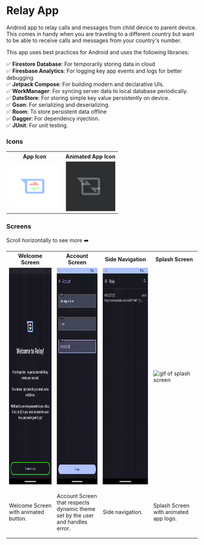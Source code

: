 # Relay App

Android app to relay calls and messages from child device to parent device. 
This comes in handy when you are traveling to a different country but want 
to be able to receive calls and messages from your country's number.

This app uses best practices for Android and uses the following libraries:

✅ **Firestore Database**: For temporarily storing data in cloud </br>
✅ **Firesbase Analytics**: For logging key app events and logs for better debugging</br>
✅ **Jetpack Compose**: For building modern and declarative UIs.</br>
✅ **WorkManager**: For syncing server data to local database periodically.</br>
✅ **DateStore**: For storing simple key value persistently on device.</br>
✅ **Gson**: For serializing and deserializing.</br>
✅ **Room**: To store persistent data offline</br>
✅ **Dagger**: For dependency injection.</br>
✅ **JUnit**: For unit testing.</br>

### Icons

<table>
  <tr>
    <th>App Icon</th>
    <th>Animated App Icon</th>
  </tr>
  <tr>
    <td align="center"><img src="graphics/icons/ic_app/ic_app.svg" width="135" height="108" alt="app icon"></td>
    <td align="center"><img src="graphics/icons/ic_app/ic_app_animated.gif" width="130" height="130" alt="animated icon"></td>
  </tr>
</table>

### Screens
Scroll horizontally to see more ➡️

<table>
  <tr>
    <th>Welcome Screen</th>
    <th>Account Screen</th>
    <th>Side Navigation</th>
    <th>Splash Screen</th>
  </tr>
  <tr>
    <td><img src="graphics/screens/screen_welcome.gif" alt="gif of welcome screen" width="256" height="569"></td>
    <td><img src="graphics/screens/screen_account_error.gif" alt="gif of account screen" width="256" height="569"></td>
    <td><img src="graphics/screens/screen_side_navigation.gif" alt="git of side navigation" width="256" height="569"></td>
    <td><img src="graphics/screens/screen_splash.gif" alt="gif of splash screen" width="256" height="569"></td>
  </tr>
  <tr>
    <td width="256"><p>Welcome Screen with animated button.</p></td>
    <td width="256"><p>Account Screen that respects dynamic theme set by the user and handles error.</p></td>
    <td width="256"><p>Side navigation.</p></td>
    <td width="256"><p>Splash Screen with animated app logo.</p></td>
  </tr>
</table>